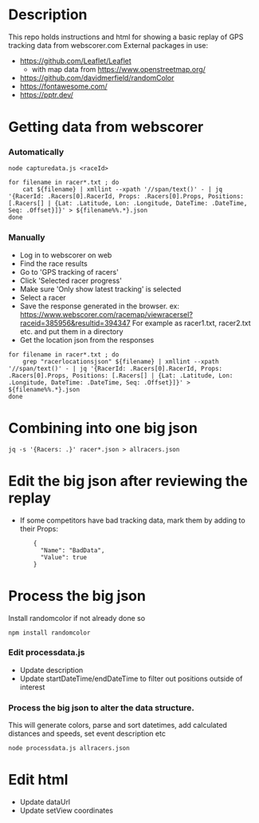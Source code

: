 # Description
This repo holds instructions and html for showing a basic replay of GPS tracking data from webscorer.com
External packages in use:
 - https://github.com/Leaflet/Leaflet
   - with map data from https://www.openstreetmap.org/
 - https://github.com/davidmerfield/randomColor
 - https://fontawesome.com/
 - https://pptr.dev/

# Getting data from webscorer
### Automatically
```
node capturedata.js <raceId>

for filename in racer*.txt ; do
    cat ${filename} | xmllint --xpath '//span/text()' - | jq '{RacerId: .Racers[0].RacerId, Props: .Racers[0].Props, Positions: [.Racers[] | {Lat: .Latitude, Lon: .Longitude, DateTime: .DateTime, Seq: .Offset}]}' > ${filename%%.*}.json
done
```
### Manually
 - Log in to webscorer on web
 - Find the race results
 - Go to 'GPS tracking of racers'
 - Click 'Selected racer progress'
 - Make sure 'Only show latest tracking' is selected
 - Select a racer
 - Save the response generated in the browser. ex: https://www.webscorer.com/racemap/viewracersel?raceid=385956&resultid=394347
    For example as racer1.txt, racer2.txt etc. and put them in a directory
 - Get the location json from the responses
```
for filename in racer*.txt ; do
    grep "racerlocationsjson" ${filename} | xmllint --xpath '//span/text()' - | jq '{RacerId: .Racers[0].RacerId, Props: .Racers[0].Props, Positions: [.Racers[] | {Lat: .Latitude, Lon: .Longitude, DateTime: .DateTime, Seq: .Offset}]}' > ${filename%%.*}.json
done
```

# Combining into one big json
```
jq -s '{Racers: .}' racer*.json > allracers.json
```

# Edit the big json after reviewing the replay
 - If some competitors have bad tracking data, mark them by adding to their Props:
 ```
        {
          "Name": "BadData",
          "Value": true
        }
 ```

# Process the big json
Install randomcolor if not already done so
```
npm install randomcolor
```
### Edit processdata.js
 - Update description
 - Update startDateTime/endDateTime to filter out positions outside of interest
### Process the big json to alter the data structure.
This will generate colors, parse and sort datetimes, add calculated distances and speeds, set event description etc
```
node processdata.js allracers.json
```

# Edit html
 - Update dataUrl
 - Update setView coordinates
